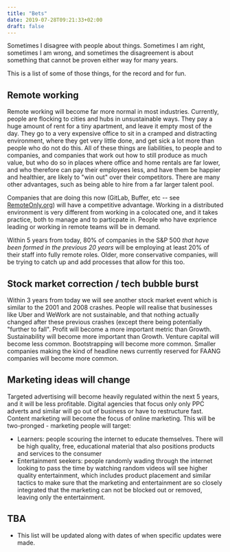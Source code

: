 ```yaml
---
title: "Bets"
date: 2019-07-28T09:21:33+02:00
draft: false
---
```


Sometimes I disagree with people about things. Sometimes I am right, sometimes I am wrong, and sometimes the disagreement is about something that cannot be proven either way for many years.

This is a list of some of those things, for the record and for fun.

## Remote working
Remote working will become far more normal in most industries. Currently, people are flocking to cities and hubs in unsustainable ways. They pay a huge amount of rent for a tiny apartment, and leave it empty most of the day. They go to a very expensive office to sit in a cramped and distracting environment, where they get very little done, and get sick a lot more than people who do not do this. All of these things are liabilities, to people and to companies, and companies that work out how to still produce as much value, but who do so in places where office and home rentals are far lower, and who therefore can pay their employees less, and have them be happier and healthier, are likely to "win out" over their competitors. There are many other advantages, such as being able to hire from a far larger talent pool.

Companies that are doing this now (GitLab, Buffer, etc -- see [RemoteOnly.org](http://remoteonly.org/)) will have a competitive advantage. Working in a distributed environment is very different from working in a colocated one, and it takes practice, both to manage and to particpate in. People who have exprience leading or working in remote teams will be in demand. 

Within 5 years from today, 80% of companies in the S&P 500 _that have been formed in the previous 20 years_ will be employing at least 20% of their staff into fully remote roles. Older, more conservative companies, will be trying to catch up and add processes that allow for this too.


## Stock market correction / tech bubble burst
Within 3 years from today we will see another stock market event which is similar to the 2001 and 2008 crashes. People will realise that businesses like Uber and WeWork are not sustainable, and that nothing actually changed after these previous crashes (except there being potentially "further to fall". Profit will become a more important metric than Growth. Sustainability will become more important than Growth. Venture capital will become less common. Bootstrapping will become more common. Smaller companies making the kind of headline news currently reserved for FAANG companies will become more common.

## Marketing ideas will change
Targeted advertising will become heavily regulated within the next 5 years, and it will be less profitable. Digital agencies that focus only only PPC adverts and similar will go out of business or have to restructure fast. Content marketing will become the focus of online marketing. This will be two-pronged - marketing people will target:

* Learners: people scouring the internet to educate themselves. There will be high quality, free, educational material that also positions products and services to the consumer
* Entertainment seekers: people randomly wading through the internet looking to pass the time by watching random videos will see higher quality entertainment, which includes product placement and similar tactics to make sure that the marketing and entertainment are so closely integrated that the marketing can not be blocked out or removed, leaving only the entertainment.

## TBA 
- This list will be updated along with dates of when specific updates were made.


